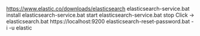 https://www.elastic.co/downloads/elasticsearch
elasticsearch-service.bat install
elasticsearch-service.bat start
elasticsearch-service.bat stop
Click -> elasticsearch.bat
https://localhost:9200
elasticsearch-reset-password.bat -i -u elastic